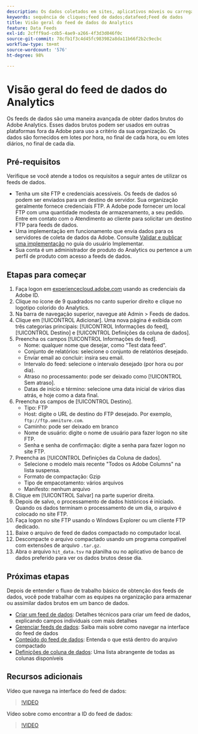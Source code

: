 ```yaml
---
description: Os dados coletados em sites, aplicativos móveis ou carregados por meio de APIs de serviço da Web ou fontes de dados são processados e armazenados no Data Warehouse da Adobe. Esses dados de sequência de cliques brutos formam o conjunto de dados usado pelo Adobe Analytics.
keywords: sequência de cliques;feed de dados;datafeed;Feed de dados
title: Visão geral do feed de dados do Analytics
feature: Data Feeds
exl-id: 2cfff9ad-cdb5-4ae9-a266-4f3d3d046f0c
source-git-commit: 78cfb1f3c4d45fc983982a8da11b66f2b2c9ecbc
workflow-type: tm+mt
source-wordcount: '576'
ht-degree: 98%

---
```


# Visão geral do feed de dados do Analytics

Os feeds de dados são uma maneira avançada de obter dados brutos do Adobe Analytics. Esses dados brutos podem ser usados em outras plataformas fora da Adobe para uso a critério da sua organização. Os dados são fornecidos em lotes por hora, no final de cada hora, ou em lotes diários, no final de cada dia.

## Pré-requisitos

Verifique se você atende a todos os requisitos a seguir antes de utilizar os feeds de dados.

* Tenha um site FTP e credenciais acessíveis. Os feeds de dados só podem ser enviados para um destino de servidor. Sua organização geralmente fornece credenciais FTP. A Adobe pode fornecer um local FTP com uma quantidade modesta de armazenamento, a seu pedido. Entre em contato com o Atendimento ao cliente para solicitar um destino FTP para feeds de dados.
* Uma implementação em funcionamento que envia dados para os servidores de coleta de dados da Adobe. Consulte [Validar e publicar uma implementação](/help/implement/launch/validate-publish-prod.md) no guia do usuário Implementar.
* Sua conta é um administrador de produto do Analytics ou pertence a um perfil de produto com acesso a feeds de dados.

## Etapas para começar

1. Faça logon em [experiencecloud.adobe.com](https://experiencecloud.adobe.com) usando as credenciais da Adobe ID.
2. Clique no ícone de 9 quadrados no canto superior direito e clique no logotipo colorido do Analytics.
3. Na barra de navegação superior, navegue até Admin > Feeds de dados.
4. Clique em [!UICONTROL Adicionar]. Uma nova página é exibida com três categorias principais: [!UICONTROL Informações do feed], [!UICONTROL Destino] e [!UICONTROL Definições da coluna de dados].
5. Preencha os campos [!UICONTROL Informações do feed].
   * Nome: qualquer nome que desejar, como &quot;Test data feed&quot;.
   * Conjunto de relatórios: selecione o conjunto de relatórios desejado.
   * Enviar email ao concluir: insira seu email.
   * Intervalo do feed: selecione o intervalo desejado (por hora ou por dia).
   * Atraso no processamento: pode ser deixado como [!UICONTROL Sem atraso].
   * Datas de início e término: selecione uma data inicial de vários dias atrás, e hoje como a data final.
6. Preencha os campos de [!UICONTROL Destino].
   * Tipo: FTP
   * Host: digite o URL de destino do FTP desejado. Por exemplo, `ftp://ftp.omniture.com`.
   * Caminho: pode ser deixado em branco
   * Nome de usuário: digite o nome de usuário para fazer logon no site FTP.
   * Senha e senha de confirmação: digite a senha para fazer logon no site FTP.
7. Preencha as [!UICONTROL Definições da Coluna de dados].
   * Selecione o modelo mais recente &quot;Todos os Adobe Columns&quot; na lista suspensa.
   * Formato de compactação: Gzip
   * Tipo de empacotamento: vários arquivos
   * Manifesto: nenhum arquivo
8. Clique em [!UICONTROL Salvar] na parte superior direita.
9. Depois de salvo, o processamento de dados históricos é iniciado. Quando os dados terminam o processamento de um dia, o arquivo é colocado no site FTP.
10. Faça logon no site FTP usando o Windows Explorer ou um cliente FTP dedicado.
11. Baixe o arquivo de feed de dados compactado no computador local.
12. Descompacte o arquivo compactado usando um programa compatível com extensões de arquivo `.tar.gz`.
13. Abra o arquivo `hit_data.tsv` na planilha ou no aplicativo de banco de dados preferido para ver os dados brutos desse dia.

## Próximas etapas

Depois de entender o fluxo de trabalho básico de obtenção dos feeds de dados, você pode trabalhar com as equipes na organização para armazenar ou assimilar dados brutos em um banco de dados.

* [Criar um feed de dados](create-feed.md): Detalhes técnicos para criar um feed de dados, explicando campos individuais com mais detalhes
* [Gerenciar feeds de dados](df-manage-feeds.md): Saiba mais sobre como navegar na interface do feed de dados
* [Conteúdo do feed de dados](c-df-contents/datafeeds-contents.md): Entenda o que está dentro do arquivo compactado
* [Definições de coluna de dados](c-df-contents/datafeeds-reference.md): Uma lista abrangente de todas as colunas disponíveis

## Recursos adicionais

Vídeo que navega na interface do feed de dados:

>[!VIDEO](https://video.tv.adobe.com/v/25452/?quality=12)

Vídeo sobre como encontrar a ID do feed de dados:

>[!VIDEO](https://video.tv.adobe.com/v/335747/?quality=12)
